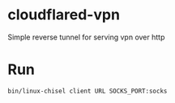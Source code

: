 # cloudflared-vpn
Simple reverse tunnel for serving vpn over http

# Run

`bin/linux-chisel client URL SOCKS_PORT:socks`